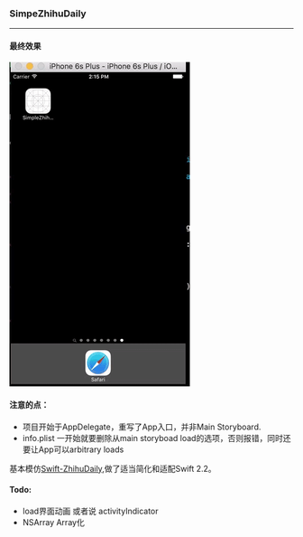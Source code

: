 ### SimpeZhihuDaily

-----------

#### 最终效果

![](https://github.com/KrisYu/SimpleZhihuDaily/blob/master/gif.gif?raw=true)

#### 注意的点：

 - 项目开始于AppDelegate，重写了App入口，并非Main Storyboard.
 - info.plist 一开始就要删除从main storyboad load的选项，否则报错，同时还要让App可以arbitrary loads
 
基本模仿[Swift-ZhihuDaily](https://github.com/jxd001/Swift-ZhihuDaily),做了适当简化和适配Swift 2.2。

#### Todo:

- load界面动画 或者说 activityIndicator
- NSArray Array化